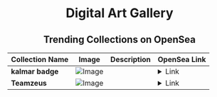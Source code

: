 <div align="center">

# Digital Art Gallery

## Trending Collections on OpenSea

| Collection Name                       | Image                                                                                     | Description                       | OpenSea Link                                                                                          |
|---------------------------------------|-------------------------------------------------------------------------------------------|-----------------------------------|--------------------------------------------------------------------------------------------------------|
| **kalmar badge** | ![Image](https://i.seadn.io/s/raw/files/ede507ebdb11cd4b0f35156741861b24.jpg?w=500&auto=format?w=200&auto=format) |  | <details><summary>Link</summary>[kalmar badge](https://opensea.io/collection/kalmar-badge)</details> |
| **Teamzeus** | ![Image](https://i.seadn.io/s/raw/files/6a388a7d6c4d91aa0e2eeda89145dcf7.png?w=500&auto=format?w=200&auto=format) |  | <details><summary>Link</summary>[Teamzeus](https://opensea.io/collection/teamzeus)</details> |

</div>